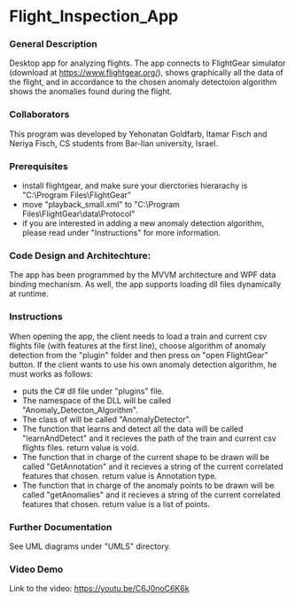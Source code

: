 # Flight_Inspection_App
### General Description
Desktop app for analyzing flights. The app connects to FlightGear simulator (download at https://www.flightgear.org/), shows graphically all the data of the flight, and in accordance to the chosen anomaly detectoion algorithm shows the anomalies found during the flight. 

### Collaborators
This program was developed by Yehonatan Goldfarb, Itamar Fisch and Neriya Fisch, CS students from Bar-Ilan university, Israel.

### Prerequisites
* install flightgear, and make sure your dierctories hierarachy is "C:\Program Files\FlightGear"
* move "playback_small.xml" to "C:\Program Files\FlightGear\data\Protocol"
* if you are interested in adding a new anomaly detection algorithm, please read under "Instructions" for more information. 

### Code Design and Architechture:
The app has been programmed by the MVVM architecture and WPF data binding mechanism. As well, the app supports loading dll files dynamically at runtime.

### Instructions
When opening the app, the client needs to load a train and current csv flights file (with features at the first line), choose algorithm of anomaly detection from the "plugin" folder and then press on "open FlightGear" button.
If the client wants to use his own anomaly detection algorithm, he must works as follows:
* puts the C# dll file under "plugins" file.
* The namespace of the DLL will be called "Anomaly_Detecton_Algorithm".
* The class of will be called "AnomalyDetector".
* The function that learns and detect all the data will be called "learnAndDetect" and it recieves the path of the train and current csv flights files. return value is void.
* The function that in charge of the current shape to be drawn will be called "GetAnnotation" and it recieves a string of the current correlated features that chosen. return value is Annotation type.
* The function that in charge of the anomaly points to be drawn will be called "getAnomalies" and it recieves a string of the current correlated features that chosen. return value is a list of points.

### Further Documentation
See UML diagrams under "UMLS" directory.

### Video Demo
Link to the video: https://youtu.be/C6J0noC6K6k
